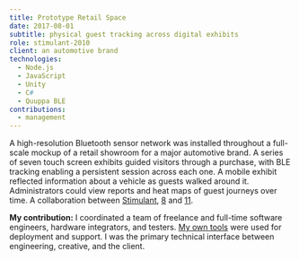 ```yaml
---
title: Prototype Retail Space
date: 2017-08-01
subtitle: physical guest tracking across digital exhibits
role: stimulant-2010
client: an automotive brand
technologies:
  - Node.js
  - JavaScript
  - Unity
  - C#
  - Quuppa BLE
contributions:
  - management
---
```


A high-resolution Bluetooth sensor network was installed throughout a full-scale mockup of a retail showroom for a major automotive brand. A series of seven touch screen exhibits guided visitors through a purchase, with BLE tracking enabling a persistent session across each one. A mobile exhibit reflected information about a vehicle as guests walked around it. Administrators could view reports and heat maps of guest journeys over time. A collaboration between [Stimulant](https://stimulant.com), [8](https://eightinc.com) and [11](https://www.linkedin.com/company/eleveninc/).

**My contribution:** I coordinated a team of freelance and full-time software engineers, hardware integrators, and testers. [My own tools](/projects/ampm) were used for deployment and support. I was the primary technical interface between engineering, creative, and the client.
